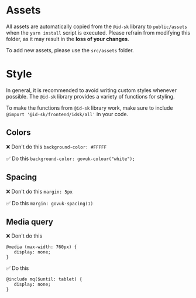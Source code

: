 # Assets

All assets are automatically copied from the `@id-sk` library to `public/assets` when the `yarn install` script is executed. Please refrain from modifying this folder, as it may result in the **loss of your changes**.

To add new assets, please use the `src/assets` folder.

# Style

In general, it is recommended to avoid writing custom styles whenever possible. The `@id-sk` library provides a variety of functions for styling.

To make the functions from `@id-sk` library work, make sure to include `@import '@id-sk/frontend/idsk/all'` in your code.

## Colors

❌ Don't do this
`background-color: #FFFFF`

✅ Do this
`background-color: govuk-colour("white");`

## Spacing

❌ Don't do this
`margin: 5px`

✅ Do this
`margin: govuk-spacing(1)`

## Media query

❌ Don't do this

```
@media (max-width: 760px) {
   display: none;
}
```

✅ Do this

```
@include mq($until: tablet) {
   display: none;
}
```
